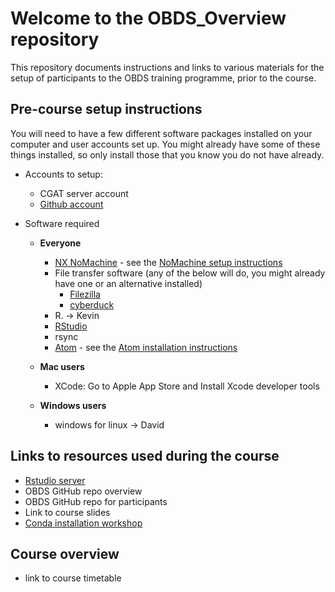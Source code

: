 # Welcome to the OBDS_Overview repository

This repository documents instructions and links to various materials for the setup of participants to the OBDS training programme, prior to the course.

## Pre-course setup instructions

You will need to have a few different software packages installed on your computer and user accounts set up.
You might already have some of these things installed, so only install those that you know you do not have already.

- Accounts to setup:
    - CGAT server account
    - [Github account](create_github_account.md)

- Software required
  - **Everyone**
    - [NX NoMachine](https://www.nomachine.com/) - see the [NoMachine setup instructions](nomachine_setup.pdf)
    - File transfer software (any of the below will do, you might already have one or an alternative installed)
        - [Filezilla](https://filezilla-project.org/)
        - [cyberduck](https://cyberduck.io/)
    - R. -> Kevin
    - [RStudio](https://rstudio.com/products/rstudio/download/)
    - rsync
    - [Atom](https://atom.io/) - see the [Atom installation instructions](Atom_install_instructions.md)

  - **Mac users**
    - XCode: Go to Apple App Store and Install Xcode developer tools
  - **Windows users**
    - windows for linux -> David

## Links to resources used during the course

- [Rstudio server](https://rstudio.com/products/rstudio-server-pro/)
- OBDS GitHub repo overview
- OBDS GitHub repo for participants
- Link to course slides
- [Conda installation workshop](https://github.com/OBDS-Training/Conda_Workshops/blob/master/1_Conda_intro.md)


## Course overview

- link to course timetable
